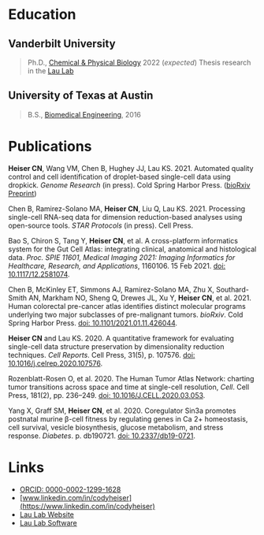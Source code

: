 # Education

## Vanderbilt University

> Ph.D., [Chemical & Physical Biology](https://medschool.vanderbilt.edu/cpb/) 2022 (*expected*)
> Thesis research in the [Lau Lab](https://Ken-Lau-Lab.github.io)

## University of Texas at Austin

> B.S., [Biomedical Engineering](https://www.bme.utexas.edu/), 2016

# Publications

**Heiser CN**, Wang VM, Chen B, Hughey JJ, Lau KS. 2021. Automated quality control and cell identification of droplet-based single-cell data using dropkick. *Genome Research* (in press). Cold Spring Harbor Press. ([bioRxiv Preprint](https://doi.org/10.1101/2020.10.08.332288))

Chen B, Ramirez-Solano MA, **Heiser CN**, Liu Q, Lau KS. 2021. Processing single-cell RNA-seq data for dimension reduction-based analyses using open-source tools. *STAR Protocols* (in press). Cell Press.

Bao S, Chiron S, Tang Y, **Heiser CN**, et al. A cross-platform informatics system for the Gut Cell Atlas: integrating clinical, anatomical and histological data. *Proc. SPIE 11601, Medical Imaging 2021: Imaging Informatics for Healthcare, Research, and Applications*, 1160106. 15 Feb 2021. [doi: 10.1117/12.2581074](https://doi.org/10.1117/12.2581074).

Chen B, McKinley ET, Simmons AJ, Ramirez-Solano MA, Zhu X, Southard-Smith AN, Markham NO, Sheng Q, Drewes JL, Xu Y, **Heiser CN**, et al. 2021. Human colorectal pre-cancer atlas identifies distinct molecular programs underlying two major subclasses of pre-malignant tumors. *bioRxiv*. Cold Spring Harbor Press. [doi: 10.1101/2021.01.11.426044](https://doi.org/10.1101/2021.01.11.426044).

**Heiser CN** and Lau KS. 2020. A quantitative framework for evaluating single-cell data structure preservation by dimensionality reduction techniques. *Cell Reports*. Cell Press, 31(5), p. 107576. [doi: 10.1016/j.celrep.2020.107576](https://doi.org/10.1016/j.celrep.2020.107576).

Rozenblatt-Rosen O, et al. 2020. The Human Tumor Atlas Network: charting tumor transitions across space and time at single-cell resolution, *Cell*. Cell Press, 181(2), pp. 236–249. [doi: 10.1016/J.CELL.2020.03.053](https://doi.org/10.1016/J.CELL.2020.03.053).

Yang X, Graff SM, **Heiser CN**, et al. 2020. Coregulator Sin3a promotes postnatal murine β-cell fitness by regulating genes in Ca 2+ homeostasis, cell survival, vesicle biosynthesis, glucose metabolism, and stress response. *Diabetes*. p. db190721. [doi: 10.2337/db19-0721](https://doi.org/10.2337/db19-0721).

# Links

* [ORCID: 0000-0002-1299-1628](https://orcid.org/0000-0002-1299-1628)
* [www.linkedin.com/in/codyheiser](https://www.linkedin.com/in/codyheiser)
* [Lau Lab Website](https://www.mc.vanderbilt.edu/vumcdept/cellbio/laulab/people.html)
* [Lau Lab Software](https://Ken-Lau-Lab.github.io)
